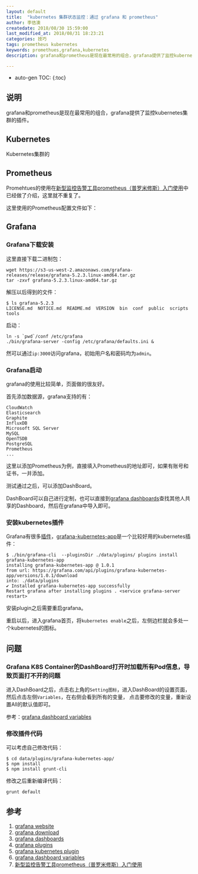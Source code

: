 ```yaml
---
layout: default
title:  "kubernetes 集群状态监控：通过 grafana 和 prometheus"
author: 李佶澳
createdate: 2018/08/30 15:59:00
last_modified_at: 2018/08/31 18:23:21
categories: 技巧
tags: prometheus kubernetes
keywords: promethues,grafana,kubernetes
description: grafana和prometheus是现在最常用的组合，grafana提供了监控kubernetes集群的插件

---
```


* auto-gen TOC:
{:toc}

## 说明

grafana和prometheus是现在最常用的组合，grafana提供了监控kubernetes集群的插件。

## Kubernetes

Kubernetes集群的

## Prometheus

Promehtues的使用在[新型监控告警工具prometheus（普罗米修斯）入门使用][7]中已经做了介绍，这里就不重复了。

这里使用的Prometheus配置文件如下：

## Grafana

### Grafana下载安装

这里直接下载二进制包：

	wget https://s3-us-west-2.amazonaws.com/grafana-releases/release/grafana-5.2.3.linux-amd64.tar.gz
	tar -zxvf grafana-5.2.3.linux-amd64.tar.gz

解压以后得到的文件：

	$ ls grafana-5.2.3
	LICENSE.md  NOTICE.md  README.md  VERSION  bin  conf  public  scripts  tools

启动：

	ln -s `pwd`/conf /etc/grafana
	./bin/grafana-server -config /etc/grafana/defaults.ini &

然可以通过`ip:3000`访问grafana，初始用户名和密码均为`admin`。

### Grafana启动

grafana的使用比较简单，页面做的很友好。

首先添加数据源，grafana支持的有：

	CloudWatch
	Elasticsearch
	Graphite
	InfluxDB
	Microsoft SQL Server
	MySQL
	OpenTSDB
	PostgreSQL
	Prometheus
	...

这里以添加Prometheus为例，直接填入Prometheus的地址即可，如果有账号和证书，一并添加。

测试通过之后，可以添加DashBoard。

DashBoard可以自己进行定制，也可以直接到[grafana dashboards][3]查找其他人共享的Dashboard，然后在grafana中导入即可。

### 安装kubernetes插件

Grafana有很多[插件][4]，[grafana-kubernetes-app][5]是一个比较好用的kubernetes插件：


	$ ./bin/grafana-cli  --pluginsDir ./data/plugins/ plugins install grafana-kubernetes-app
	installing grafana-kubernetes-app @ 1.0.1
	from url: https://grafana.com/api/plugins/grafana-kubernetes-app/versions/1.0.1/download
	into: ./data/plugins
	✔ Installed grafana-kubernetes-app successfully
	Restart grafana after installing plugins . <service grafana-server restart>

安装plugin之后需要重启grafana。

重启以后，进入grafana首页，将`kubernetes enable`之后，左侧边栏就会多处一个kubernetes的图标。

## 问题

### Grafana K8S Container的DashBoard打开时加载所有Pod信息，导致页面打不开的问题

进入DashBoard之后，点击右上角的`Setting图标`，进入DashBoard的设置页面，然后点击左侧`Variables`，在右侧会看到所有的变量，
点击要修改的变量，重新设置All的默认值即可。

参考：[grafana dashboard variables][6]

### 修改插件代码

可以考虑自己修改代码：

	$ cd data/plugins/grafana-kubernetes-app/
	$ npm install
	$ npm install grunt-cli

修改之后重新编译代码：

	grunt default

## 参考

1. [grafana website][1]
2. [grafana download][2]
3. [grafana dashboards][3]
4. [grafana plugins][4]
5. [grafana kubernetes plugin][5]
6. [grafana dashboard variables][6]
7. [新型监控告警工具prometheus（普罗米修斯）入门使用][7]

[1]: https://grafana.com/  "grafana website" 
[2]: https://grafana.com/grafana/download  "grafana download" 
[3]: https://grafana.com/dashboards "grafana dashboards"
[4]: https://grafana.com/plugins "grafana plugins"
[5]: https://grafana.com/plugins/grafana-kubernetes-app "grafana kubernetes plugin"
[6]: http://docs.grafana.org/reference/templating/ "grafana dashboard variables"
[7]: http://www.lijiaocn.com/%E9%A1%B9%E7%9B%AE/2018/08/03/prometheus-usage.html "新型监控告警工具prometheus（普罗米修斯）入门使用"
